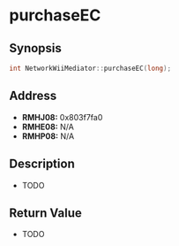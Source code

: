 # purchaseEC



Synopsis
--------
```C++
int NetworkWiiMediator::purchaseEC(long);
```



Address
-------
 * __RMHJ08:__ 0x803f7fa0
 * __RMHE08:__ N/A
 * __RMHP08:__ N/A



Description
-----------
 * TODO



Return Value
------------
 * TODO
